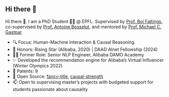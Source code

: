 ## Hi there 👋

<!--
**cui-shaobo/cui-shaobo** is a ✨ _special_ ✨ repository because its `README.md` (this file) appears on your GitHub profile.

Here are some ideas to get you started:

- 🔭 I’m currently working on ...
- 🌱 I’m currently learning ...
- 👯 I’m looking to collaborate on ...
- 🤔 I’m looking for help with ...
- 💬 Ask me about ...
- 📫 How to reach me: ...
- 😄 Pronouns: ...
- ⚡ Fun fact: ...
-->

Hi there 👋. I am a PhD Student 👨‍🎓 @ EPFL. Supervised by [Prof. Boi Faltings](https://en.wikipedia.org/wiki/Boi_Faltings), co-supervised by [Prof. Antoine Bosselut](https://atcbosselut.github.io/), and mentored by [Prof. Michael C. Gastpar](https://people.epfl.ch/michael.gastpar?lang=en).
- 🔍 Focus: Human-Machine Interaction & Causal Reasoning. 
- 🏅 Honors: Rising Star (Alibaba, 2020) | DAAD AInet Fellowship (2024)
- 👨‍💻 Former Role: Senior NLP Engineer, Alibaba DAMO Academy
- ✨ Developed the recommendation engine for Alibaba’s Virtual Influencer (Winter Olympics 2022)
- 📜 Patents: 9
- 🔧 Open Source: [fancy-title](https://github.com/cui-shaobo/fancy-title), [causal-strength](https://github.com/cui-shaobo/causal-strength)
- 📫 Open to supervising master’s projects with budgeted support for students passionate about causality
